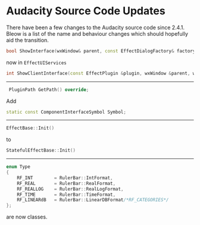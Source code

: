 # Audacity Source Code Updates

There have been a few changes to the Audacity source code since 2.4.1. Bleow is a list of the name and  behaviour changes which should hopefully aid the transition.



```cpp
bool ShowInterface(wxWindow& parent, const EffectDialogFactory& factory, bool forceModal = false) override;
```

now in `EffectUIServices`

```cpp
int ShowClientInterface(const EffectPlugin &plugin, wxWindow &parent, wxDialog &dialog, EffectEditor *pEditor, bool forceModal) const override;
```

***

```cpp
 PluginPath GetPath() override;
```

Add

```cpp
static const ComponentInterfaceSymbol Symbol;
```

***

```cpp
EffectBase::Init()
```

to 

```cpp
StatefulEffectBase::Init()
```

***

```cpp
enum Type
{
    RF_INT        = RulerBar::IntFormat,
    RF_REAL       = RulerBar::RealFormat,
    RF_REALLOG    = RulerBar::RealLogFormat,
    RF_TIME       = RulerBar::TimeFormat,
    RF_LINEARdB   = RulerBar::LinearDBFormat/*RF_CATEGORIES*/
};
```

are now classes.